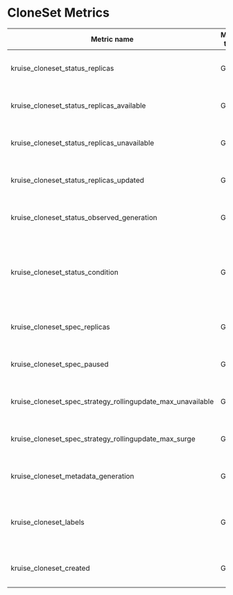 # CloneSet Metrics

| Metric name| Metric type | Labels/tags | Status |
| ---------- | ----------- | ----------- | ----------- |
| kruise_cloneset_status_replicas | Gauge | `cloneset`=&lt;cloneset-name&gt; <br> `namespace`=&lt;cloneset-namespace&gt; | DEVELOP |
| kruise_cloneset_status_replicas_available | Gauge | `cloneset`=&lt;cloneset-name&gt; <br> `namespace`=&lt;cloneset-namespace&gt; | DEVELOP |
| kruise_cloneset_status_replicas_unavailable | Gauge | `cloneset`=&lt;cloneset-name&gt; <br> `namespace`=&lt;cloneset-namespace&gt; | DEVELOP |
| kruise_cloneset_status_replicas_updated | Gauge | `cloneset`=&lt;cloneset-name&gt; <br> `namespace`=&lt;cloneset-namespace&gt; | DEVELOP |
| kruise_cloneset_status_observed_generation | Gauge | `cloneset`=&lt;cloneset-name&gt; <br> `namespace`=&lt;cloneset-namespace&gt; | DEVELOP |
| kruise_cloneset_status_condition | Gauge | `cloneset`=&lt;cloneset-name&gt; <br> `namespace`=&lt;cloneset-namespace&gt; <br> `condition`=&lt;cloneset-condition&gt; <br> `status`=&lt;true\|false\|unknown&gt; | DEVELOP |
| kruise_cloneset_spec_replicas | Gauge | `cloneset`=&lt;cloneset-name&gt; <br> `namespace`=&lt;cloneset-namespace&gt; | DEVELOP |
| kruise_cloneset_spec_paused | Gauge | `cloneset`=&lt;cloneset-name&gt; <br> `namespace`=&lt;cloneset-namespace&gt; | DEVELOP |
| kruise_cloneset_spec_strategy_rollingupdate_max_unavailable | Gauge | `cloneset`=&lt;cloneset-name&gt; <br> `namespace`=&lt;cloneset-namespace&gt; | DEVELOP |
| kruise_cloneset_spec_strategy_rollingupdate_max_surge | Gauge | `cloneset`=&lt;cloneset-name&gt; <br> `namespace`=&lt;cloneset-namespace&gt; | DEVELOP |
| kruise_cloneset_metadata_generation | Gauge | `cloneset`=&lt;cloneset-name&gt; <br> `namespace`=&lt;cloneset-namespace&gt; | DEVELOP |
| kruise_cloneset_labels | Gauge | `cloneset`=&lt;cloneset-name&gt; <br> `namespace`=&lt;cloneset-namespace&gt; <br> `label_cloneset_LABEL`=&lt;cloneset_LABEL&gt; | DEVELOP |
| kruise_cloneset_created | Gauge | `cloneset`=&lt;cloneset-name&gt; <br> `namespace`=&lt;cloneset-namespace&gt; | DEVELOP |
